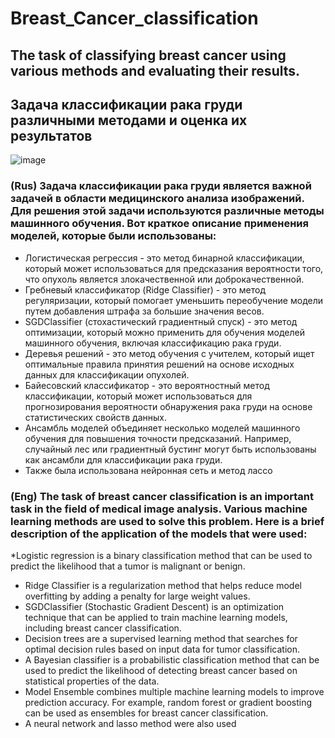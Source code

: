 # Breast_Cancer_classification
## The task of classifying breast cancer using various methods and evaluating their results.
## Задача классификации рака груди различными методами и оценка их результатов
![image](https://github.com/ArtemAvgutin/Breast_Cancer_classification/assets/131138862/04491b6d-8657-484e-9af8-7f0ac93634aa)

### (Rus) Задача классификации рака груди является важной задачей в области медицинского анализа изображений. Для решения этой задачи используются различные методы машинного обучения. Вот краткое описание применения моделей, которые были использованы:
* Логистическая регрессия - это метод бинарной классификации, который может использоваться для предсказания вероятности того, что опухоль является злокачественной или доброкачественной.
* Гребневый классификатор (Ridge Classifier) - это метод регуляризации, который помогает уменьшить переобучение модели путем добавления штрафа за большие значения весов.
* SGDClassifier (стохастический градиентный спуск) - это метод оптимизации, который можно применить для обучения моделей машинного обучения, включая классификацию рака груди.
* Деревья решений - это метод обучения с учителем, который ищет оптимальные правила принятия решений на основе исходных данных для классификации опухолей.
* Байесовский классификатор - это вероятностный метод классификации, который может использоваться для прогнозирования вероятности обнаружения рака груди на основе статистических свойств данных.
* Ансамбль моделей объединяет несколько моделей машинного обучения для повышения точности предсказаний. Например, случайный лес или градиентный бустинг могут быть использованы как ансамбли для классификации рака груди.
* Также была использована нейронная сеть и метод лассо

### (Eng) The task of breast cancer classification is an important task in the field of medical image analysis. Various machine learning methods are used to solve this problem. Here is a brief description of the application of the models that were used:
*Logistic regression is a binary classification method that can be used to predict the likelihood that a tumor is malignant or benign.
* Ridge Classifier is a regularization method that helps reduce model overfitting by adding a penalty for large weight values.
* SGDClassifier (Stochastic Gradient Descent) is an optimization technique that can be applied to train machine learning models, including breast cancer classification.
* Decision trees are a supervised learning method that searches for optimal decision rules based on input data for tumor classification.
* A Bayesian classifier is a probabilistic classification method that can be used to predict the likelihood of detecting breast cancer based on statistical properties of the data.
* Model Ensemble combines multiple machine learning models to improve prediction accuracy. For example, random forest or gradient boosting can be used as ensembles for breast cancer classification.
* A neural network and lasso method were also used
